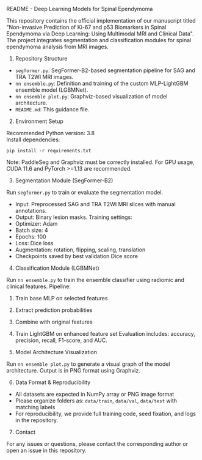 README - Deep Learning Models for Spinal Ependymoma

This repository contains the official implementation of our manuscript titled "Non-invasive Prediction of Ki-67 and p53 Biomarkers in Spinal Ependymoma via Deep Learning: Using Multimodal MRI and Clinical Data". The project integrates segmentation and classification modules for spinal ependymoma analysis from MRI images.

1. Repository Structure

- `segformer.py`: SegFormer-B2-based segmentation pipeline for SAG and TRA T2WI MRI images.
- `nn ensemble.py`: Definition and training of the custom MLP-LightGBM ensemble model (LGBMNet).
- `nn ensemble plot.py`: Graphviz-based visualization of model architecture.
- `README.md`: This guidance file.

2. Environment Setup

Recommended Python version: 3.8  
Install dependencies:
```
pip install -r requirements.txt
```
Note: PaddleSeg and Graphviz must be correctly installed. For GPU usage, CUDA 11.6 and PyTorch >=1.13 are recommended.

3. Segmentation Module (SegFormer-B2)

Run `segformer.py` to train or evaluate the segmentation model.
- Input: Preprocessed SAG and TRA T2WI MRI slices with manual annotations.
- Output: Binary lesion masks.
Training settings:
- Optimizer: Adam
- Batch size: 4
- Epochs: 100
- Loss: Dice loss
- Augmentation: rotation, flipping, scaling, translation
- Checkpoints saved by best validation Dice score

4. Classification Module (LGBMNet)

Run `nn ensemble.py` to train the ensemble classifier using radiomic and clinical features.
Pipeline:
1. Train base MLP on selected features
2. Extract prediction probabilities
3. Combine with original features
4. Train LightGBM on enhanced feature set
Evaluation includes: accuracy, precision, recall, F1-score, and AUC.

5. Model Architecture Visualization

Run `nn ensemble plot.py` to generate a visual graph of the model architecture. Output is in PNG format using Graphviz.

6. Data Format & Reproducibility

- All datasets are expected in NumPy array or PNG image format
- Please organize folders as: `data/train`, `data/val`, `data/test` with matching labels
- For reproducibility, we provide full training code, seed fixation, and logs in the repository.

7. Contact

For any issues or questions, please contact the corresponding author or open an issue in this repository.
